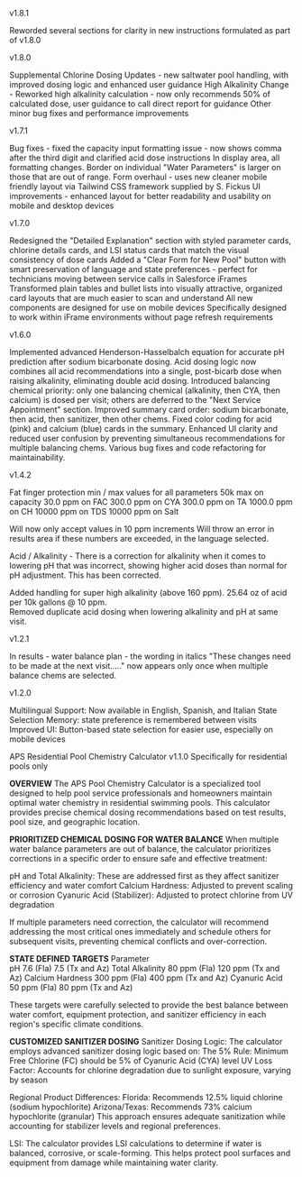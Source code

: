 v1.8.1

Reworded several sections for clarity in new instructions formulated as part of v1.8.0

v1.8.0  

Supplemental Chlorine Dosing Updates - new saltwater pool handling, with improved dosing logic and enhanced user guidance
High Alkalinity Change - Reworked high alkalinity calculation - now only recommends 50% of calculated dose, user guidance to call direct report for guidance
Other minor bug fixes and performance improvements


v1.7.1

Bug fixes - fixed the capacity input formatting issue - now shows comma after the third digit and clarified acid dose instructions
In display area, all formatting changes.  Border on individual "Water Parameters" is larger on those that are out of range.
Form overhaul - uses new cleaner mobile friendly layout via Tailwind CSS framework supplied by S. Fickus
UI improvements - enhanced layout for better readability and usability on mobile and desktop devices

v1.7.0 

Redesigned the "Detailed Explanation" section with styled parameter cards, chlorine details cards, and LSI status cards that match the visual consistency of dose cards
Added a "Clear Form for New Pool" button with smart preservation of language and state preferences - perfect for technicians moving between service calls in Salesforce iFrames
Transformed plain tables and bullet lists into visually attractive, organized card layouts that are much easier to scan and understand
All new components are designed for use on mobile devices
Specifically designed to work within iFrame environments without page refresh requirements

v1.6.0

Implemented advanced Henderson-Hasselbalch equation for accurate pH prediction after sodium bicarbonate dosing.
Acid dosing logic now combines all acid recommendations into a single, post-bicarb dose when raising alkalinity, eliminating double acid dosing.
Introduced balancing chemical priority: only one balancing chemical (alkalinity, then CYA, then calcium) is dosed per visit; others are deferred to the "Next Service Appointment" section.
Improved summary card order: sodium bicarbonate, then acid, then sanitizer, then other chems.
Fixed color coding for acid (pink) and calcium (blue) cards in the summary.
Enhanced UI clarity and reduced user confusion by preventing simultaneous recommendations for multiple balancing chems.
Various bug fixes and code refactoring for maintainability.

v1.4.2

Fat finger protection 
min / max values for all parameters 
50k max on capacity
30.0 ppm on FAC
300.0 ppm on CYA
300.0 ppm on TA
1000.0 ppm on CH
10000 ppm on TDS
10000 ppm on Salt

Will now only accept values in 10 ppm increments
Will throw an error in results area if these numbers are exceeded, in the language selected.  

Acid / Alkalinity - 
There is a correction for alkalinity when it comes to lowering pH that was incorrect, showing higher acid doses than normal for pH adjustment.  This has been corrected.

Added handling for super high alkalinity (above 160 ppm).  25.64 oz of acid per 10k gallons @ 10 ppm.  
Removed duplicate acid dosing when lowering alkalinity and pH at same visit.  

v1.2.1

In results - water balance plan - the wording in italics "These changes need to be made at the next visit....." now appears only once when multiple balance chems are selected. 

v1.2.0

Multilingual Support: Now available in English, Spanish, and Italian
State Selection Memory: state preference is remembered between visits
Improved UI: Button-based state selection for easier use, especially on mobile devices

APS Residential Pool Chemistry Calculator v1.1.0
Specifically for residential pools only

**OVERVIEW**
The APS Pool Chemistry Calculator is a specialized tool designed to help pool service professionals and homeowners maintain optimal water chemistry in residential swimming pools. This calculator provides precise chemical dosing recommendations based on test results, pool size, and geographic location.

**PRIORITIZED CHEMICAL DOSING FOR WATER BALANCE**
When multiple water balance parameters are out of balance, the calculator prioritizes corrections in a specific order to ensure safe and effective treatment:

pH and Total Alkalinity: These are addressed first as they affect sanitizer efficiency and water comfort
Calcium Hardness: Adjusted to prevent scaling or corrosion
Cyanuric Acid (Stabilizer): Adjusted to protect chlorine from UV degradation

If multiple parameters need correction, the calculator will recommend addressing the most critical ones immediately and schedule others for subsequent visits, preventing chemical conflicts and over-correction.

**STATE DEFINED TARGETS**
Parameter	    	   
pH  7.6 (Fla) 7.5 (Tx and Az)
Total Alkalinity 80 ppm (Fla) 120 ppm (Tx and Az)
Calcium Hardness 300 ppm (Fla) 400 ppm (Tx and Az)
Cyanuric Acid	  50 ppm (Fla) 80 ppm (Tx and Az)

These targets were carefully selected to provide the best balance between water comfort, equipment protection, and sanitizer efficiency in each region's specific climate conditions.

**CUSTOMIZED SANITIZER DOSING**
Sanitizer Dosing Logic:
The calculator employs advanced sanitizer dosing logic based on:
    The 5% Rule: Minimum Free Chlorine (FC) should be 5% of Cyanuric Acid (CYA) level
    UV Loss Factor: Accounts for chlorine degradation due to sunlight exposure, varying by season

Regional Product Differences:
    Florida: Recommends 12.5% liquid chlorine (sodium hypochlorite)
    Arizona/Texas: Recommends 73% calcium hypochlorite (granular)
    This approach ensures adequate sanitization while accounting for stabilizer levels and regional preferences.

LSI:
    The calculator provides LSI calculations to determine if water is balanced, corrosive, or scale-forming. This helps protect pool surfaces and equipment from damage while maintaining water clarity.





